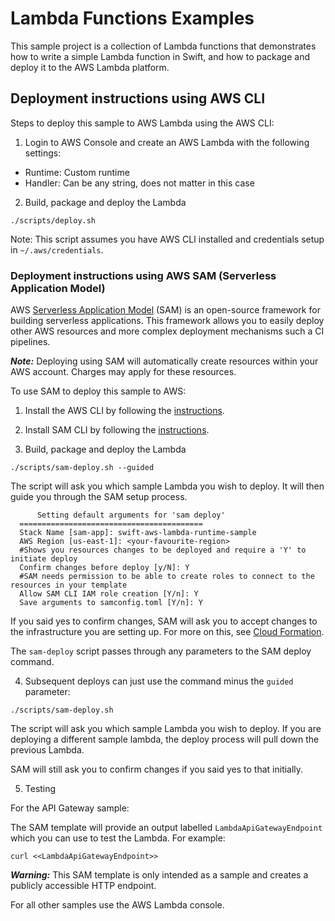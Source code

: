 # Lambda Functions Examples

This sample project is a collection of Lambda functions that demonstrates
how to write a simple Lambda function in Swift, and how to package and deploy it
to the AWS Lambda platform.

## Deployment instructions using AWS CLI

Steps to deploy this sample to AWS Lambda using the AWS CLI:

1. Login to AWS Console and create an AWS Lambda with the following settings:
  * Runtime: Custom runtime
  * Handler: Can be any string, does not matter in this case

2. Build, package and deploy the Lambda

  ```
  ./scripts/deploy.sh
  ```

  Note: This script assumes you have AWS CLI installed and credentials setup in `~/.aws/credentials`.

### Deployment instructions using AWS SAM (Serverless Application Model)

AWS [Serverless Application Model](https://aws.amazon.com/serverless/sam/) (SAM) is an open-source framework for building serverless applications. This framework allows you to easily deploy other AWS resources and more complex deployment mechanisms such a CI pipelines.

***Note:*** Deploying using SAM will automatically create resources within your AWS account. Charges may apply for these resources.

To use SAM to deploy this sample to AWS:

1. Install the AWS CLI by following the [instructions](https://docs.aws.amazon.com/cli/latest/userguide/cli-chap-install.html).

2. Install SAM CLI by following the [instructions](https://aws.amazon.com/serverless/sam/).

3. Build, package and deploy the Lambda

  ```
  ./scripts/sam-deploy.sh --guided
  ```

The script will ask you which sample Lambda you wish to deploy. It will then guide you through the SAM setup process.

  ```
        Setting default arguments for 'sam deploy'
	=========================================
	Stack Name [sam-app]: swift-aws-lambda-runtime-sample
	AWS Region [us-east-1]: <your-favourite-region>
	#Shows you resources changes to be deployed and require a 'Y' to initiate deploy
	Confirm changes before deploy [y/N]: Y
	#SAM needs permission to be able to create roles to connect to the resources in your template
	Allow SAM CLI IAM role creation [Y/n]: Y
	Save arguments to samconfig.toml [Y/n]: Y
  ```

If you said yes to confirm changes, SAM will ask you to accept changes to the infrastructure you are setting up. For more on this, see [Cloud Formation](https://aws.amazon.com/cloudformation/).

The `sam-deploy` script passes through any parameters to the SAM deploy command.

4. Subsequent deploys can just use the command minus the `guided` parameter:

  ```
  ./scripts/sam-deploy.sh
  ```

The script will ask you which sample Lambda you wish to deploy. If you are deploying a different sample lambda, the deploy process will pull down the previous Lambda.

SAM will still ask you to confirm changes if you said yes to that initially.

5. Testing

For the API Gateway sample:

The SAM template will provide an output labelled `LambdaApiGatewayEndpoint` which you can use to test the Lambda. For example:

  ```
  curl <<LambdaApiGatewayEndpoint>>
  ```  

***Warning:*** This SAM template is only intended as a sample and creates a publicly accessible HTTP endpoint.

For all other samples use the AWS Lambda console.
